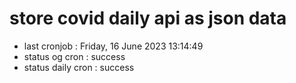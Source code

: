# store covid daily api as json data

- last cronjob : Friday, 16 June 2023 13:14:49
- status og cron : success
- status daily cron : success
      
      